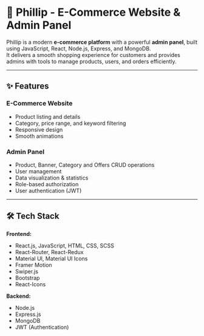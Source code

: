 # 🛒 Phillip - E-Commerce Website & Admin Panel

Phillip is a modern **e-commerce platform** with a powerful **admin panel**, built using JavaScript, React, Node.js, Express, and MongoDB.  
It delivers a smooth shopping experience for customers and provides admins with tools to manage products, users, and orders efficiently.  

---

## ✨ Features

### E-Commerce Website
- Product listing and details  
- Category, price range, and keyword filtering   
- Responsive design  
- Smooth animations  

### Admin Panel
- Product, Banner, Category and Offers CRUD operations    
- User management  
- Data visualization & statistics  
- Role-based authorization
- User authentication (JWT) 

---

## 🛠️ Tech Stack

**Frontend:**  
- React.js, JavaScript, HTML, CSS, SCSS  
- React-Router, React-Redux  
- Material UI, Material UI Icons  
- Framer Motion  
- Swiper.js  
- Bootstrap  
- React-Icons  

**Backend:**  
- Node.js  
- Express.js  
- MongoDB  
- JWT (Authentication) 
